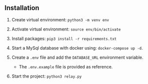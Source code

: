 ## Installation

1. Create virtual environment: `python3 -m venv env`
2. Activate virtual environment: `source env/bin/activate`
3. Install packages: `pip3 install -r requirements.txt`
4. Start a MySql database with docker using: `docker-compose up -d`.
5. Create a `.env` file and add the `DATABASE_URL` environment variable.
    - The `.env.example` file is provided as reference.

5. Start the project: `python3 relay.py`